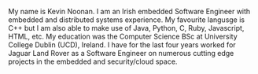 
My name is Kevin Noonan.
I am an Irish embedded Software Engineer with embedded and distributed systems experience.
My favourite langusge is C++ but I am also able to make use of Java, Python, C, Ruby, Javascript, HTML, etc.
My education was the Computer Science BSc at University College Dublin (UCD), Ireland.
I have for the last four years worked for Jaguar Land Rover as a Software Engineer on numerous 
cutting edge projects in the embedded and security/cloud space. 

